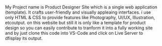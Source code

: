 My Project name is Product Designer Site which is a single web application (template). It crafts user-friendly and visually appleaing interfaces. i use only HTML & CSS to provide features like Photography, UI/UX, Illustration, etcoutput. on this website but still it is only like a template for product design so you can easily contribute to tranform it into a fully working site and by just clone this code into VS-Code and click on Live Server to dfisplay its output.
